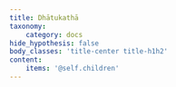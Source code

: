 ```yaml
---
title: Dhātukathā
taxonomy:
    category: docs
hide_hypothesis: false
body_classes: 'title-center title-h1h2'
content:
    items: '@self.children'
---
```


